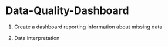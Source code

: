 # Data-Quality-Dashboard

1. Create a dashboard reporting information about missing data

2. Data interpretation

